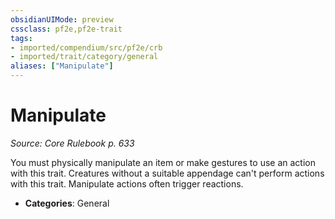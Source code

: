 ```yaml
---
obsidianUIMode: preview
cssclass: pf2e,pf2e-trait
tags:
- imported/compendium/src/pf2e/crb
- imported/trait/category/general
aliases: ["Manipulate"]
---
```

# Manipulate  
*Source: Core Rulebook p. 633*  

You must physically manipulate an item or make gestures to use an action with this trait. Creatures without a suitable appendage can't perform actions with this trait. Manipulate actions often trigger reactions.

- **Categories**: General